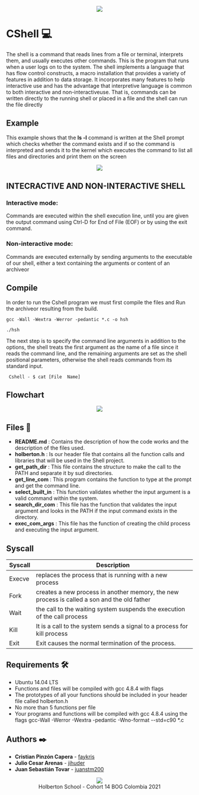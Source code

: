 <p align="center"><img src="https://scontent.fbog9-1.fna.fbcdn.net/v/t1.6435-9/172550315_803847740550102_5114656974240732671_n.jpg?_nc_cat=105&ccb=1-3&_nc_sid=730e14&_nc_ohc=kUK7UflG3jcAX8h7E3D&_nc_ht=scontent.fbog9-1.fna&oh=84d5f07e532b6070eead4c134db20862&oe=6097F554"/></p>

# CShell :computer:


The shell is a command that reads lines from a file or terminal, interprets them, and usually executes other commands. This is the program that runs when a user logs on to the system. The shell implements a language that has flow control constructs, a macro installation that provides a variety of features in addition to data storage. It incorporates many features to help interactive use and has the advantage that interpretive language is common to both interactive and non-interactiveuse. That is, commands can be written directly to the running shell or placed in a file and the shell can run the file directly

## Example
This example shows that the **ls -l** command is written at the Shell prompt which
checks whether the command exists and if so the command is interpreted and sends
it to the kernel which executes the command to list all files and
directories and print them on the screen

<p align="center"><img src="https://imgs.developpaper.com/imgs/201810890740605.png"\>


## INTECRACTIVE AND NON-INTERACTIVE SHELL

### Interactive mode:

Commands are executed within the shell execution line, until you are given the output command using Ctrl-D for End of File (EOF) or by using the exit command.

### Non-interactive mode:

Commands are executed externally by sending arguments to the executable of our shell, either a text containing the arguments or content of an archiveor

## Compile
In order  to  run  the  Cshell program  we  must  first compile the  files  and  Run  the  archiveor  resulting  from  the build.

    gcc -Wall -Wextra -Werror -pedantic *.c -o hsh

    ./hsh

The next  step is  to  specify the command line arguments  in addition to the options, the shell treats the first argument as the name of a file since it reads the command line, and the remaining arguments are set as the shell positional parameters, otherwise the shell reads commands from its standard input.

     Cshell - $ cat [File  Name]


## Flowchart

<p align="center"><img src="https://scontent.fbog9-1.fna.fbcdn.net/v/t1.6435-9/s720x720/174337676_805707883697421_1393880923233376460_n.jpg?_nc_cat=105&ccb=1-3&_nc_sid=730e14&_nc_ohc=Z6b82j8ihwoAX-IfGZ0&_nc_ht=scontent.fbog9-1.fna&tp=7&oh=e2a67c3da32b1b5e119883e1eb9245af&oe=609CA253"/></p>

## Files :open_file_folder:

- **README.md** : Contains the description of how the code works and
                  the description of the files used.
- **holberton.h** : Is our header file that contains all the function calls and
                    libraries that will be used in the Shell project.
- **get_path_dir** : This file contains the structure to make the call to
                     the PATH and separate it by sud directories.
- **get_line_com** : This program contains the function to type at the  prompt
                     and get the command line.
- **select_built_in** : This function validates whether the input argument is a
                        valid command within the system.
- **search_dir_com** : This file has the function that validates the input
                       argument and looks in the PATH if the input command exists in the directory.
- **exec_com_args** : This file has the function of creating the child process
                      and executing the input argument.

## Syscall
| Syscall | Description |
| ------ | ------ |
| Execve | replaces the process that is running with a new process |
| Fork | creates a new process in another memory, the new process is called a son and the old father |
| Wait | the call to the waiting system suspends the execution of the call process |
| Kill | It is a call to the system sends a signal to a process for kill process |
| Exit | Exit causes the normal termination of the process. |


## Requirements 🛠️
- Ubuntu 14.04 LTS
- Functions and files will be compiled with gcc 4.8.4 with flags
- The prototypes of all your functions should be included in your header file called holberton.h
- No more than 5 functions per file
- Your programs and functions will be compiled with gcc 4.8.4 using the flags gcc-Wall -Werror -Wextra -pedantic -Wno-format --std=c90 *.c

## Authors ✒️
- **Cristian Pinzón Capera** - [faykris](https://github.com/faykris)
- **Julio Cesar Arenas** - [jihuder](https://github.com/jihuder)
- **Juan Sebastián Tovar** - [juanstm200](https://github.com/juanstm200)

<p align="center"><img src="https://www.holbertonschool.com/holberton-logo.png"/>
<br>Holberton School - Cohort 14 BOG Colombia 2021</p>